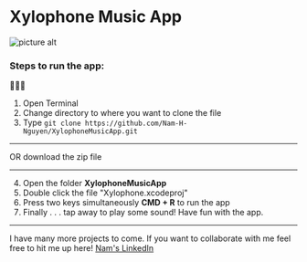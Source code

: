 # Xylophone Music App

![picture alt](https://github.com/Nam-H-Nguyen/LasVegasDiceApp/blob/master/xylophone-music-app.png "Xylophone Music App written in Swift 4 for iOS 11")

### Steps to run the app: ###
:musical_note::musical_note::musical_note:

1. Open Terminal
2. Change directory to where you want to clone the file
3. Type `git clone https://github.com/Nam-H-Nguyen/XylophoneMusicApp.git`
- - - -
OR download the zip file
- - - -
4. Open the folder __XylophoneMusicApp__
5. Double click the file "Xylophone.xcodeproj"
6. Press two keys simultaneously __CMD + R__ to run the app
7. Finally . . . tap away to play some sound! Have fun with the app.

- - - -
I have many more projects to come. If you want to collaborate with me feel free to hit me up here!
[Nam's LinkedIn](https://www.linkedin.com/in/namhnguyen1337)

